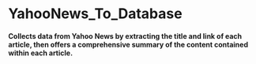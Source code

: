 # YahooNews_To_Database

#### Collects data from Yahoo News by extracting the title and link of each article, then offers a comprehensive summary of the content contained within each article.
